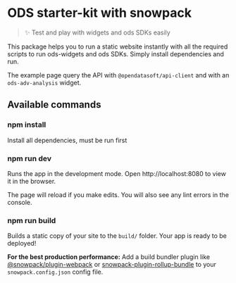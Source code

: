 # ODS starter-kit with snowpack

> ✨ Test and play with widgets and ods SDKs easily

This package helps you to run a static website instantly with all the required scripts to run ods-widgets and ods SDKs.
Simply install dependencies and run.

The example page query the API with `@opendatasoft/api-client` and with an `ods-adv-analysis` widget. 

## Available commands

### npm install

Install all dependencies, must be run first

### npm run dev

Runs the app in the development mode.
Open http://localhost:8080 to view it in the browser.

The page will reload if you make edits.
You will also see any lint errors in the console.

### npm run build

Builds a static copy of your site to the `build/` folder.
Your app is ready to be deployed!

**For the best production performance:** Add a build bundler plugin like [@snowpack/plugin-webpack](https://github.com/snowpackjs/snowpack/tree/master/plugins/plugin-webpack) or [snowpack-plugin-rollup-bundle](https://github.com/ParamagicDev/snowpack-plugin-rollup-bundle) to your `snowpack.config.json` config file.
